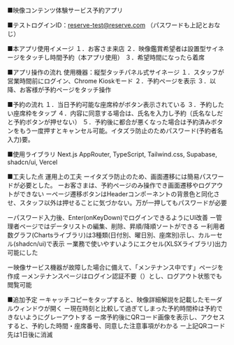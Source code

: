 ■映像コンテンツ体験サービス予約アプリ

■テストログインID：reserve-test@reserve.com
（パスワードも上記とおなじ）

■本アプリ使用イメージ
１．お客さま来店
２．映像鑑賞希望者は設置型サイネージをタッチし時間予約（本アプリ使用）
３．希望時間になったら着席

■アプリ操作の流れ
使用機器：縦型タッチパネル式サイネージ
１．スタッフが営業時間前にログイン、Chrome Kioskモード
２．予約ページを表示
３．以降、お客様が予約ページをタッチ操作

■予約の流れ
１．当日予約可能な座席枠がボタン表示されている
３．予約したい座席枠をタップ
４．内容に同意する場合は、氏名を入力し予約（氏名なしだと予約ボタンが押せない）
５．予約後に都合が悪くなった場合は予約済みボタンをもう一度押すとキャンセル可能。イタズラ防止のためパスワード(予約者名入力)要。

■使用ライブラリ
Next.js AppRouter, TypeScript, Tailwind.css, Supabase, shadcn/ui, Vercel

■工夫した点
運用上の工夫
ーイタズラ防止のため、画面遷移には簡易パスワードが必要とした。
ーお客さまは、予約ページのみ操作でき画面遷移やログアウトができない
ーページ遷移ボタンはHeaderコンポーネントの背景色と同化させ、スタッフ以外は押せることに気づかない。万が一押してもパスワードが必要

ーパスワード入力後、Enter(onKeyDown)でログインできるようにUI改善
ー管理者ページではデータリストの編集、削除、昇順/降順ソートができる
ー利用者数グラフ(Chartsライブラリ)は3種類(日付別、曜日別、座席別)示し、カルーセル(shadcn/ui)で表示
ー業務で使いやすいようにエクセル(XLSXライブラリ)出力可能にした

ー映像サービス機器が故障した場合に備えて、「メンテナンス中です」ページを作成
ーメンテナンスページはログイン認証不要（<Auth isLogin={false}>）とし、ログアウト状態でも閲覧可能

■追加予定
ーキャッチコピーをタップすると、映像詳細解説を記載したモーダルウィンドウが開く
ー現在時刻と比較して過ぎてしまった予約時間枠は予約できないようにグレーアウトする
ー席予約後にQRコード画像を表示し、アクセスすると、予約した時間・座席番号、同意した注意事項がわかる
ー上記QRコード先は1日後に消滅
